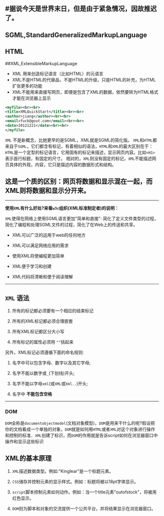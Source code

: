 #据说今天是世界末日，但是由于紧急情况，因故推迟了。
---

## SGML,StandardGeneralizedMarkupLanguage

## HTML

##XML,ExtensibleMarkupLanguage

+ XML 用来创造标记语言（比如HTML）的元语言
+ XML不是HTML的代替品，不是HTML的升级，只是HTML的补充，为HTML扩张更多的功能
+ XML不能用来直接写网页，即便是包含了XML的数据，依然要转为HTML格式才能在浏览器上显示

```xml
<myfile><br><br> 
<title>XMLQuickStart</title><br><br> 
<author>jiang</author><br><br> 
<email>fuck@gout.com</email><br><br> 
<date>20121221</date><br><br> 
</myfile> 
```

`XML` 不是新概念，比她更早的是SGML，XML就是SGML的简化版。
`XML`和`HTML`都来自于`SGML`，它们都含有标记，有着相似的语法，`HTML`和`XML`的最大区别在于：
`HTML`是一个定型的标记语言，它用固有的标记来描述，显示网页内容。比如`<H1>`表示首行标题，有固定的尺寸。
相对的，`XML`则没有固定的标记，`XML`不能描述网页具体的外观，内容，它只是描述内容的数据形式和结构。

这是一个质的区别：网页将数据和显示混在一起，而XML则将数据和显示分开来。
-------------------------------------------------------------

---

**使用`XML`有什么好处?来看`w3c`组织(XML标准制定者)的说明：**

`XML`使得在网络上使用SGML语言更加"简单和直接": 简化了定义文件类型的过程，简化了编程和处理SGML文件的过程，简化了在Web上的传送和共享。

* XML可以广泛的运用于web的任何地方

* XML可以满足网络应用的需求

* 使用XML将使编程更加简单

* XML便于学习和创建

* XML代码将清晰和便于阅读理解

---

## `XML` 语法

1. 所有的标记都必须要有一个相应的结束标记

2. 所有的XML标记都必须合理嵌套

3. 所有XML标记都区分大小写

4. 所有标记的属性必须用 ` "" `括起来

另外，XML标记必须遵循下面的命名规则:

1. 名字中可以包含字母、数字以及其它字母;

2. 名字不能以数字或`_`(下划线)开头;

3. 名字不能以字母`xml`(或`XML`或`Xml..`)开头;

4. 名字中 **不能包含空格**

---

### DOM

`DOM`全称是`documentobjectmodel`(文档对象模型)，`DOM`是用来干什么的呢?假设把你的文档看成一个单独的对象，`DOM`就是如何用`HTML`或者`XML`对这个对象进行操作和控制的标准．`XML`创建了标识，而`DOM`的作用就是告诉script如何在浏览器窗口中操作和显示这些标识

## XML的基本原理

1. `XML`描述数据类型。例如:"Kinglear"是一个标题元素。

2. `CSS`储存并控制元素的显示样式。例如：标题将被以18pt字体显示。

3. `script`脚本控制元素如何动作。例如：当一个title元素"outofstock"，将被用红色显示。

4. `DOM`则为脚本和对象的交流提供一个公共平台，并将结果显示在浏览器窗口。
